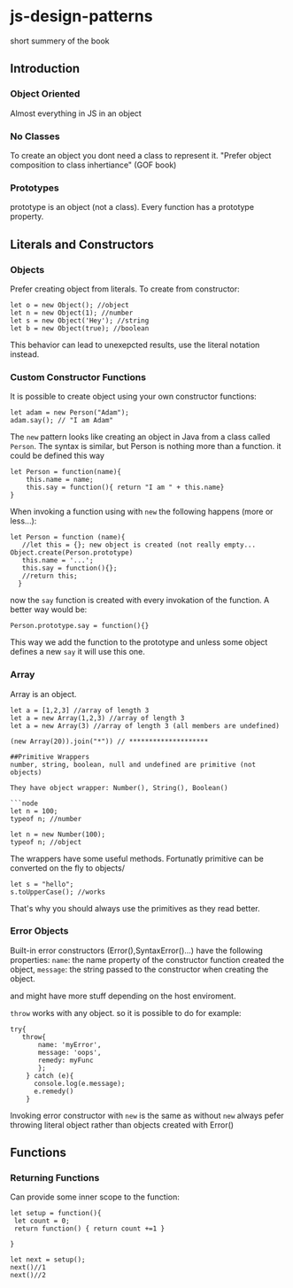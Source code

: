 # js-design-patterns
short summery of the book
## Introduction
### Object Oriented
Almost everything in JS in an object
### No Classes
To create an object you dont need a class to represent it. "Prefer object composition to class inhertiance" (GOF book)
### Prototypes
prototype is an object (not a class). Every function has a prototype property.
## Literals and Constructors
### Objects
Prefer creating object from literals.
To create from constructor:

```node
let o = new Object(); //object
let n = new Object(1); //number
let s = new Object('Hey'); //string
let b = new Object(true); //boolean
```
This behavior can lead to unexepcted results, use the literal notation instead.
### Custom Constructor Functions
It is possible to create object using your own constructor functions:
```node
let adam = new Person("Adam");
adam.say(); // "I am Adam"
```
The `new` pattern looks like creating an object in Java from a class called `Person`.
The syntax is similar, but Person is nothing more than a function.
it could be defined this way
```node
let Person = function(name){
    this.name = name;
    this.say = function(){ return "I am " + this.name}
}
```
When invoking a function using with `new` the following happens (more or less...):
```node
let Person = function (name){
   //let this = {}; new object is created (not really empty... Object.create(Person.prototype)
   this.name = '...';
   this.say = function(){};
   //return this;
  }
 ```
 now the `say` function is created with every invokation of the function. 
 A better way would be:
 ```node
 Person.prototype.say = function(){}
 ```
 This way we add the function to the prototype and unless some object defines a new `say` it will use this one.
 
 ### Array
 Array is an object. 
 ```node
 let a = [1,2,3] //array of length 3
 let a = new Array(1,2,3) //array of length 3
 let a = new Array(3) //array of length 3 (all members are undefined)
 
 (new Array(20)).join("*")) // ********************
 
 ##Primitive Wrappers
 number, string, boolean, null and undefined are primitive (not objects)
 
 They have object wrapper: Number(), String(), Boolean()
 
 ```node
 let n = 100;
 typeof n; //number
 
 let n = new Number(100);
 typeof n; //object
 ```
 The wrappers have some useful methods. Fortunatly primitive can be converted on the fly to objects/
 
 ```node
 let s = "hello";
 s.toUpperCase(); //works
 ```
 That's why you should always use the primitives as they read better.
 
 ### Error Objects
 Built-in error constructors (Error(),SyntaxError()...) have the following properties: 
 `name`: the name property of the constructor function created the object, `message`: the string passed to the constructor when creating the object.
 
 and might have more stuff depending on the host enviroment.
 
 `throw` works with any object.
 so it is possible to do for example:
 ```node
 try{
    throw{
        name: 'myError',
        message: 'oops',
        remedy: myFunc
        };
     } catch (e){
       console.log(e.message);
       e.remedy()
     }
```
Invoking error constructor with `new` is the same as without `new`
always pefer throwing literal object rather than objects created with Error()
 
## Functions
### Returning Functions
Can provide some inner scope to the function:
```node
let setup = function(){
 let count = 0;
 return function() { return count +=1 }

}

let next = setup();
next()//1
next()//2
```
